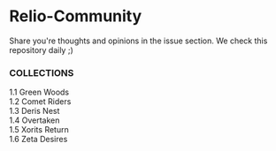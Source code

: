 # Relio-Community
Share you're thoughts and opinions in the issue section. We check this repository daily ;)

### COLLECTIONS
1.1 Green Woods \
1.2 Comet Riders \
1.3 Deris Nest \
1.4 Overtaken \
1.5 Xorits Return \
1.6 Zeta Desires
